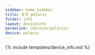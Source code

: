 ```yaml
---
sidebar: home_sidebar
title: 关于 polaris
folder: info
layout: deviceinfo
permalink: /devices/polaris/
device: polaris
---
```

{% include templates/device_info.md %}
